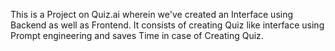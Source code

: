 This is a Project on Quiz.ai wherein we've created an Interface using Backend as well as Frontend. It consists of creating Quiz like interface using Prompt engineering and saves Time in case of Creating Quiz.
